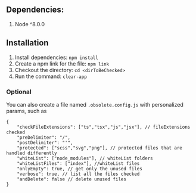 
## Dependencies:

1. Node ^8.0.0

## Installation

1. Install dependencies: `npm install`
2. Create a npm link for the file: `npm link`
3. Checkout the directory: `cd <dirToBeChecked>`
4. Run the command: `clear-app`

### Optional

You can also create a file named `.obsolete.config.js` with personalized params, such as
```json5
{
    "checkFileExtensions": ["ts","tsx","js","jsx"], // fileExtensions checked
	"preDelimiter": "/",
	"postDelimiter": "'",
    "protected": ["scss","svg","png"], // protected files that are handled differently
    "whiteList": ["node_modules"], // whiteList folders
    "whiteListFiles": ["index"], //whiteList files
    "onlyEmpty": true, // get only the unused files
	"verbose": true, // list all the files checked
	"andDelete": false // delete unused files
}
```